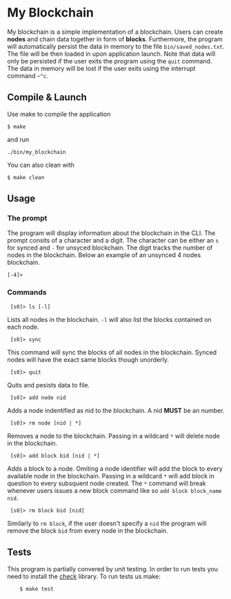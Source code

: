 # My Blockchain
My blockchain is a simple implementation of a blockchain. Users can create **nodes** and chain data together in form of **blocks**. Furthermore, the program will automatically persist the data in memory to the file `bin/saved_nodes.txt`. The file will be then loaded in upon application launch. Note that data will only be persisted if the user exits the program using the `quit` command. The data in memory will be lost if the user exits using the interrupt command –`^c`.

## Compile & Launch

Use make to compile the application

    $ make

and run

    ./bin/my_blockchain

You can also clean with

    $ make clean

## Usage

### 

### The prompt

The program will display information about the blockchain in the CLI. The prompt consits of a character and a digit. The character can be either an `s` for synced and `-` for unsyced blockchain. The digit tracks the number of nodes in the blockchain. Below an example of an unsynced 4 nodes blockchain.

    [-4]> 

### Commands

     [s0]> ls [-l]

Lists all nodes in the blockchain. `-l` will also list the blocks contained on each node.

     [s0]> sync

This command will sync the blocks of all nodes in the blockchain. Synced nodes will have the exact same blocks though unorderly.

     [s0]> quit 

Quits and pesists data to file.

     [s0]> add node nid 

Adds a node indentified as nid to the blockchain. A nid **MUST** be an number.

     [s0]> rm node [nid | *]

Removes a node to the blockchain. Passing in a wildcard `*` will delete node in the blockchain.

     [s0]> add block bid [nid | *] 

Adds a block to a node. Omiting a node identifier will add the block to every available node in the blockchain. Passing in a wildcard `*` will add block in question to every subsquent node created. The `*` command will break whenever users issues a new block command like so `add block block_name nid`.

     [s0]> rm block bid [nid]

Similarly to `rm block`, if the user doesn't specify a `nid` the program will remove the block `bid` from every node in the blockchain. 

## Tests

This program is partially convered by unit testing. In order to run tests you need to install the [check](https://libcheck.github.io/check/) library. To run tests us make:

        $ make test
